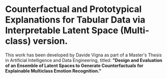 # Counterfactual and Prototypical Explanations for Tabular Data via Interpretable Latent Space (Multi-class) version.

This work has been developed by Davide Vigna as part of a Master's Thesis in Artificial Intelligence and Data Engineering, titled: **"Design and Evaluation of an Ensemble of Latent Spaces to Generate Counterfactuals for Explainable Multiclass Emotion Recognition."**

